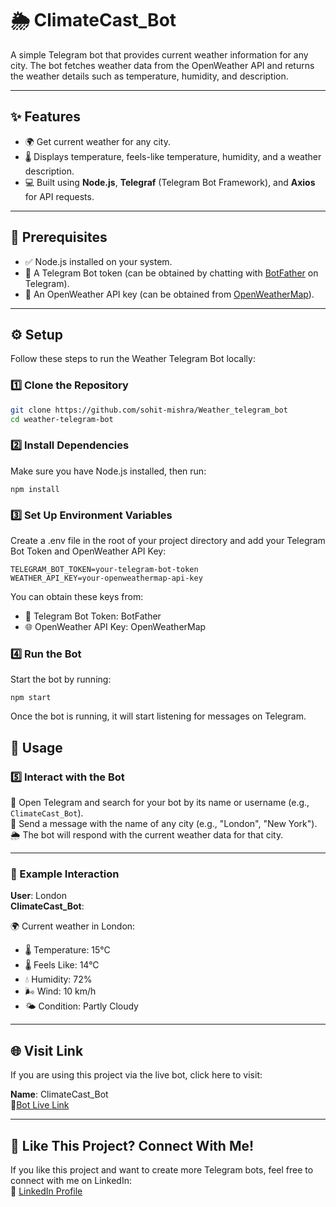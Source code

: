 # 🌦️ ClimateCast_Bot

A simple Telegram bot that provides current weather information for any city. The bot fetches weather data from the OpenWeather API and returns the weather details such as temperature, humidity, and description.

---

## ✨ Features

- 🌍 Get current weather for any city.
- 🌡️ Displays temperature, feels-like temperature, humidity, and a weather description.
- 💻 Built using **Node.js**, **Telegraf** (Telegram Bot Framework), and **Axios** for API requests.

---

## 🔧 Prerequisites

- ✅ Node.js installed on your system.
- 🤖 A Telegram Bot token (can be obtained by chatting with [BotFather](https://web.telegram.org/k/#@BotFather) on Telegram).
- 🔑 An OpenWeather API key (can be obtained from [OpenWeatherMap](https://openweathermap.org/api)).

---

## ⚙️ Setup

Follow these steps to run the Weather Telegram Bot locally:

### 1️⃣ Clone the Repository

```bash
git clone https://github.com/sohit-mishra/Weather_telegram_bot
cd weather-telegram-bot
```

### 2️⃣ Install Dependencies
Make sure you have Node.js installed, then run:

```
npm install
```

### 3️⃣ Set Up Environment Variables

Create a .env file in the root of your project directory and add your Telegram Bot Token and OpenWeather API Key:

```
TELEGRAM_BOT_TOKEN=your-telegram-bot-token
WEATHER_API_KEY=your-openweathermap-api-key
```

You can obtain these keys from:

- 🤖 Telegram Bot Token: BotFather
- 🌐 OpenWeather API Key: OpenWeatherMap

### 4️⃣ Run the Bot
Start the bot by running:
```
npm start
```
Once the bot is running, it will start listening for messages on Telegram.



## 💬 Usage

### 5️⃣ Interact with the Bot

🔎 Open Telegram and search for your bot by its name or username (e.g., `ClimateCast_Bot`).  
📩 Send a message with the name of any city (e.g., "London", "New York").  
🌦️ The bot will respond with the current weather data for that city.

---

### 🌟 Example Interaction

**User**: London  
**ClimateCast_Bot**:  

🌍 Current weather in London:  
- 🌡️ Temperature: 15°C  
- 🌡️ Feels Like: 14°C  
- 💧 Humidity: 72%  
- 🌬️ Wind: 10 km/h  
- 🌤️ Condition: Partly Cloudy  

---

## 🌐 Visit Link

If you are using this project via the live bot, click here to visit:  

**Name**: ClimateCast_Bot  
🤖[Bot Live Link](https://web.telegram.org/k/#@ClimateCast_Bot)  

---

## 🤝 Like This Project? Connect With Me!

If you like this project and want to create more Telegram bots, feel free to connect with me on LinkedIn:  
🔗 [LinkedIn Profile](https://www.linkedin.com/in/sohitmishra/)
